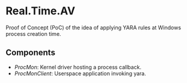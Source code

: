 # Real.Time.AV

Proof of Concept (PoC) of the idea of applying YARA rules at Windows process creation time.

## Components

* *ProcMon*: Kernel driver hosting a process callback.
* *ProcMonClient*: Userspace application invoking yara.
